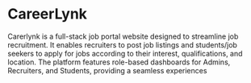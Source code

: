 # CareerLynk
Carerlynk is a full-stack job portal website designed to streamline job recruitment. It enables recruiters to post job listings and students/job seekers to apply for jobs according to their interest, qualifications, and location. The platform features role-based dashboards for Admins, Recruiters, and Students, providing a seamless experiences
